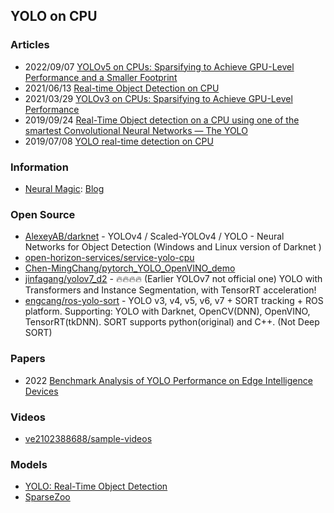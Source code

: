 ## YOLO on CPU


### Articles
- 2022/09/07 [YOLOv5 on CPUs: Sparsifying to Achieve GPU-Level Performance and a Smaller Footprint](https://neuralmagic.com/blog/benchmark-yolov5-on-cpus-with-deepsparse/)
- 2021/06/13 [Real-time Object Detection on CPU](https://towardsdatascience.com/real-time-object-detection-on-cpu-9f77d32deeaf)
- 2021/03/29 [YOLOv3 on CPUs: Sparsifying to Achieve GPU-Level Performance](https://neuralmagic.com/blog/benchmark-yolov3-on-cpus-with-deepsparse/)
- 2019/09/24 [Real-Time Object detection on a CPU using one of the smartest Convolutional Neural Networks — The YOLO](https://medium.com/@chidi.mgbara/implementing-real-time-object-detection-on-a-cpu-using-one-of-the-smartest-convolutional-neural-d31297804931)
- 2019/07/08 [YOLO real-time detection on CPU](https://pysource.com/2019/07/08/yolo-real-time-detection-on-cpu/)


### Information
- [Neural Magic](https://neuralmagic.com): [Blog](https://neuralmagic.com/blog/)


### Open Source
- [AlexeyAB/darknet](https://github.com/AlexeyAB/darknet) - YOLOv4 / Scaled-YOLOv4 / YOLO - Neural Networks for Object Detection (Windows and Linux version of Darknet )
- [open-horizon-services/service-yolo-cpu](https://github.com/open-horizon-services/service-yolo-cpu) 
- [Chen-MingChang/pytorch_YOLO_OpenVINO_demo](https://github.com/Chen-MingChang/pytorch_YOLO_OpenVINO_demo)
- [jinfagang/yolov7_d2](https://github.com/jinfagang/yolov7_d2) - 🔥🔥🔥🔥 (Earlier YOLOv7 not official one) YOLO with Transformers and Instance Segmentation, with TensorRT acceleration!
- [engcang/ros-yolo-sort](https://github.com/engcang/ros-yolo-sort) - YOLO v3, v4, v5, v6, v7 + SORT tracking + ROS platform. Supporting: YOLO with Darknet, OpenCV(DNN), OpenVINO, TensorRT(tkDNN). SORT supports python(original) and C++. (Not Deep SORT)


### Papers
- 2022 [Benchmark Analysis of YOLO Performance on Edge Intelligence Devices](https://www.mdpi.com/2410-387X/6/2/16/pdf)


### Videos
- [ve2102388688/sample-videos](https://gitee.com/ve2102388688/sample-videos)


### Models 
- [YOLO: Real-Time Object Detection](https://pjreddie.com/darknet/yolo/) 
- [SparseZoo](https://sparsezoo.neuralmagic.com/)


